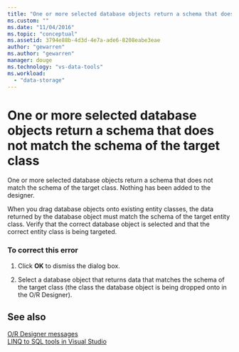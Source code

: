 ```yaml
---
title: "One or more selected database objects return a schema that does not match the schema of the target class | Microsoft Docs"
ms.custom: ""
ms.date: "11/04/2016"
ms.topic: "conceptual"
ms.assetid: 3794e88b-4d3d-4e7a-ade6-8208eabe3eae
author: "gewarren"
ms.author: "gewarren"
manager: douge
ms.technology: "vs-data-tools"
ms.workload: 
  - "data-storage"
---
```

# One or more selected database objects return a schema that does not match the schema of the target class
One or more selected database objects return a schema that does not match the schema of the target class. Nothing has been added to the designer.  
  
 When you drag database objects onto existing entity classes, the data returned by the database object must match the schema of the target entity class. Verify that the correct database object is selected and that the correct entity class is being targeted.  
  
### To correct this error  
  
1.  Click **OK** to dismiss the dialog box.  
  
2.  Select a database object that returns data that matches the schema of the target class (the class the database object is being dropped onto in the O/R Designer).  
  
## See also
[O/R Designer messages](../data-tools/o-r-designer-messages.md)  
[LINQ to SQL tools in Visual Studio](../data-tools/linq-to-sql-tools-in-visual-studio2.md)